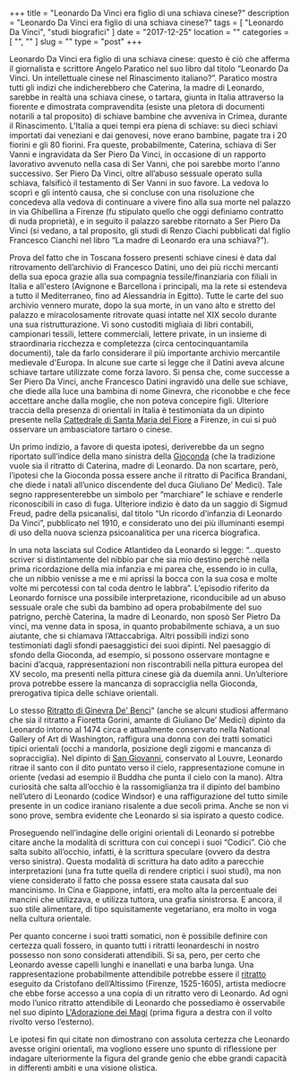 +++
title = "Leonardo Da Vinci era figlio di una schiava cinese?"
description = "Leonardo Da Vinci era figlio di una schiava cinese?"
tags = [ "Leonardo Da Vinci", "studi biografici" ]
date = "2017-12-25"
location = ""
categories = [
  "",
  ""
]
slug = ""
type = "post"
+++

Leonardo Da Vinci era figlio di una schiava cinese: questo è ciò che afferma il giornalista e scrittore Angelo Paratico nel suo libro dal titolo “Leonardo Da Vinci. Un intellettuale cinese nel Rinascimento italiano?”. Paratico mostra tutti gli indizi che indicherebbero che Caterina, la madre di Leonardo, sarebbe in realtà una schiava cinese, o tartara, giunta in Italia attraverso la fiorente e dimostrata compravendita (esiste una pletora di documenti notarili a tal proposito) di schiave bambine che avveniva in Crimea, durante il Rinascimento. L'Italia a quei tempi era piena di schiave: su dieci schiavi importati dai veneziani e dai genovesi, nove erano bambine, pagate tra i 20 fiorini e gli 80 fiorini. Fra queste, probabilmente, Caterina, schiava di Ser Vanni e ingravidata da Ser Piero Da Vinci, in occasione di un rapporto lavorativo avvenuto nella casa di Ser Vanni, che poi sarebbe morto l'anno successivo. Ser Piero Da Vinci, oltre all’abuso sessuale operato sulla schiava, falsificò il testamento di Ser Vanni in suo favore. La vedova lo scoprì e gli intentò causa, che si concluse con una risoluzione che concedeva alla vedova di continuare a vivere fino alla sua morte nel palazzo in via Ghibellina a Firenze (fu stipulato quello che oggi definiamo contratto di nuda proprietà), e in seguito il palazzo sarebbe ritornato a Ser Piero Da Vinci (si vedano, a tal proposito, gli studi di Renzo Ciachi pubblicati dal figlio Francesco Cianchi nel libro “La madre di Leonardo era una schiava?”).

Prova del fatto che in Toscana fossero presenti schiave cinesi è data dal ritrovamento dell’archivio di Francesco Datini, uno dei più ricchi mercanti della sua epoca grazie alla sua compagnia tessile/finanziaria con filiali in Italia e all'estero (Avignone e Barcellona i principali, ma la rete si estendeva a tutto il Mediterraneo, fino ad Alessandria in Egitto). Tutte le carte del suo archivio vennero murate, dopo la sua morte, in un vano alto e stretto del palazzo e miracolosamente ritrovate quasi intatte nel XIX secolo durante una sua ristrutturazione. Vi sono custoditi migliaia di libri contabili, campionari tessili, lettere commerciali, lettere private, in un insieme di straordinaria ricchezza e completezza (circa centocinquantamila documenti), tale da farlo considerare il più importante archivio mercantile medievale d'Europa. In alcune sue carte si legge che il Datini aveva alcune schiave tartare utilizzate come forza lavoro. Si pensa che, come successe a Ser Piero Da Vinci, anche Francesco Datini ingravidò una delle sue schiave, che diede alla luce una bambina di nome Ginevra, che riconobbe e che fece accettare anche dalla moglie, che non poteva concepire figli. Ulteriore traccia della presenza di orientali in Italia è testimoniata da un dipinto presente nella [Cattedrale di Santa Maria del Fiore](https://it.wikipedia.org/wiki/Cattedrale_di_Santa_Maria_del_Fiore) a Firenze, in cui si può osservare un ambasciatore tartaro o cinese.

Un primo indizio, a favore di questa ipotesi, deriverebbe da un segno riportato sull’indice della mano sinistra della [Gioconda](https://it.wikipedia.org/wiki/Gioconda) (che la tradizione vuole sia il ritratto di Caterina, madre di Leonardo. Da non scartare, però, l’ipotesi che la Gioconda possa essere anche il ritratto di Pacifica Brandani, che diede i natali all’unico discendente del duca Giuliano De’ Medici). Tale segno rappresenterebbe un simbolo per “marchiare” le schiave e renderle riconoscibili in caso di fuga. 
Ulteriore indizio è dato da un saggio di Sigmud Freud, padre della psicanalisi, dal titolo “Un ricordo d’infanzia di Leonardo Da Vinci”, pubblicato nel 1910, e considerato uno dei più illuminanti esempi di uso della nuova scienza psicoanalitica per una ricerca biografica.

In una nota lasciata sul Codice Atlantideo da Leonardo si legge: “…questo scriver si distintamente del nibbio par che sia mio destino perchè nella prima ricordazione della mia infanzia e mi parea che, essendo io in culla, che un nibbio venisse a me e mi aprissi la bocca con la sua cosa e molte volte mi percotessi con tal coda dentro le labbra”. L’episodio riferito da Leonardo fornisce una possibile interpretazione, riconducibile ad un abuso sessuale orale che subì da bambino ad opera probabilmente del suo patrigno, perchè Caterina, la madre di Leonardo, non sposò Ser Pietro Da vinci, ma venne data in sposa, in quanto probabilmente schiava, a un suo aiutante, che si chiamava l’Attaccabriga. 
Altri possibili indizi sono testimoniati dagli sfondi paesaggistici dei suoi dipinti. Nel paesaggio di sfondo della Gioconda, ad esempio, si possono osservare montagne e bacini d’acqua, rappresentazioni non riscontrabili nella pittura europea del XV secolo, ma presenti  nella pittura cinese già da duemila anni. Un’ulteriore prova potrebbe essere la mancanza di sopracciglia nella Gioconda, prerogativa tipica delle schiave orientali. 

Lo stesso [Ritratto di Ginevra De' Benci](https://it.wikipedia.org/wiki/Ritratto_di_Ginevra_de%27_Benci)“ (anche se alcuni studiosi affermano che sia il ritratto a Fioretta Gorini, amante di Giuliano De’ Medici) dipinto da Leonardo intorno al 1474 circa e attualmente conservato nella National Gallery of Art di Washington, raffigura una donna con dei tratti somatici tipici orientali (occhi a mandorla, posizione degli zigomi e mancanza di sopracciglia). 
Nel dipinto di [San Giovanni](https://it.wikipedia.org/wiki/San_Giovanni_Battista_(Leonardo)), conservato al Louvre, Leonardo ritrae il santo con il dito puntato verso il cielo, rappresentazione comune in oriente (vedasi ad esempio il Buddha che punta il cielo con la mano). Altra curiosità che salta all’occhio è la rassomiglianza tra il dipinto del bambino nell’utero di Leonardo (codice Windsor) e una raffigurazione del tutto simile presente in un codice iraniano risalente a due secoli prima. Anche se non vi sono prove, sembra evidente che Leonardo si sia ispirato a questo codice.

Proseguendo nell’indagine delle origini orientali di Leonardo si potrebbe citare anche la modalità di scrittura con cui concepì i suoi “Codici”. Ciò che salta subito all’occhio, infatti, è la scrittura speculare (ovvero da destra verso sinistra). Questa modalità di scrittura ha dato adito a parecchie interpretazioni (una fra tutte quella di rendere criptici i suoi studi), ma non viene considerato il fatto che possa essere stata causata dal suo mancinismo. In Cina e Giappone, infatti, era molto alta la percentuale dei mancini che utilizzava, e utilizza tuttora, una grafia sinistrorsa. E ancora, il suo stile alimentare, di tipo squisitamente vegetariano, era molto in voga nella cultura orientale.

Per quanto concerne i suoi tratti somatici, non è possibile definire con certezza quali fossero, in quanto tutti i ritratti leonardeschi in nostro possesso non sono considerati attendibili. Si sa, pero, per certo che Leonardo avesse capelli lunghi e inanellati e una barba lunga. Una rappresentazione probabilmente attendibile potrebbe essere il [ritratto](https://commons.wikimedia.org/wiki/File:Cristofano_dell%27altissimo,_leonardo_da_vinci,_ante_1568,_02.JPG) eseguito da Cristofano dell’Altissimo (Firenze, 1525-1605), artista mediocre che ebbe forse accesso a una copia di un ritratto vero di Leonardo. Ad ogni modo l’unico ritratto attendibile di Leonardo che possediamo è osservabile nel suo dipinto [L'Adorazione dei Magi](https://it.wikipedia.org/wiki/Adorazione_dei_Magi_(Leonardo)) (prima figura a destra con il volto rivolto verso l’esterno).

Le ipotesi fin qui citate non dimostrano con assoluta certezza che Leonardo avesse origini orientali, ma vogliono essere uno spunto di riflessione per indagare ulteriormente la figura del grande genio che ebbe grandi capacità in differenti ambiti e una visione olistica.

